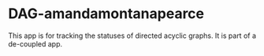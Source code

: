 # DAG-amandamontanapearce
This app is for tracking the statuses of directed acyclic graphs. It is part of a de-coupled app.
